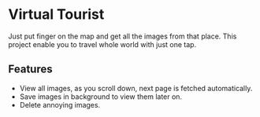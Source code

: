 # Virtual Tourist

Just put finger on the map and get all the images from that place. This project enable you to travel whole world with just one tap.

## Features
* View all images, as you scroll down, next page is fetched automatically.
* Save images in background to view them later on.
* Delete annoying images.
